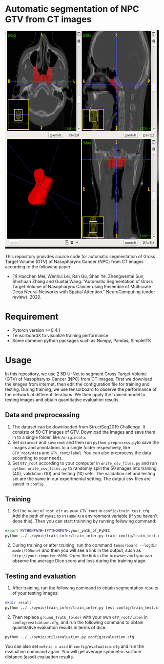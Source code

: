 # Automatic segmentation of NPC GTV from CT images

<img src="seg.png" width="730" height="716"/> 

This repository proivdes source code for automatic segmentation of Gross Target Volume (GTV) of Nasopharynx Cancer (NPC) from CT images according to the following paper:

* [1] Haochen Mei, Wenhui Lei, Ran Gu, Shan Ye, Zhengwentai Sun, Shichuan Zhang and Guotai Wang. "Automatic Segmentation of Gross Target Volume of Nasopharynx Cancer using Ensemble of Multiscale Deep Neural Networks with Spatial Attention." NeuroComputing (under review). 2020.

# Requirement
* Pytorch version >=0.4.1
* TensorboardX to visualize training performance
* Some common python packages such as Numpy, Pandas, SimpleITK

# Usage
In this repository, we use 2.5D U-Net to segment Gross Target Volume (GTV) of Nasopharynx Cancer (NPC) from CT images. First we download the images from internet, then edit the configuration file for training and testing. During training, we use tensorboard to observe the performance of the network at different iterations. We then apply the trained model to testing images and obtain quantitative evaluation results.

## Data and preprocessing
1. The dataset can be downloaded from StructSeg2019 Challenge. It consists of 50 CT images of GTV. Download the images and save them in to a single folder, like  `/origindata`. 
2. Set `dataroot` and  `saveroot` and then run `python preprocess.py`to save the images and annotations to a single folder respectively, like `GTV_root/data` and `GTV_root/label`. You can also preprocess the data according to your needs.
3. Set `GTV_root` according to your computer in `write_csv_files.py` and run `python write_csv_files.py` to randomly split the 50 images into training (40), validation (10) and testing (10) sets. The validation set and testing set are the same in our experimental setting. The output csv files are saved in `config`.

## Training
1. Set the value of `root_dir` as your `GTV_root` in `config/train_test.cfg`. Add the path of `PyMIC` to `PYTHONPATH` environment variable (if you haven't done this). Then you can start trainning by running following command:
 
```bash
export PYTHONPATH=$PYTHONPATH:your_path_of_PyMIC
python ../../pymic/train_infer/train_infer.py train config/train_test.cfg
```

2. During training or after training, run the command `tensorboard --logdir model/2D5unet` and then you will see a link in the output, such as `http://your-computer:6006`. Open the link in the browser and you can observe the average Dice score and loss during the training stage. 

## Testing and evaluation
1. After training, run the following command to obtain segmentation results of your testing images:

```bash
mkdir result
python ../../pymic/train_infer/train_infer.py test config/train_test.cfg
```

2. Then replace `ground_truth_folder` with your own `GTV_root/label` in `config/evaluation.cfg`, and run the following command to obtain quantitative evaluation results in terms of dice. 

```bash
python ../../pymic/util/evaluation.py config/evaluation.cfg
```

You can also set `metric = assd` in `config/evaluation.cfg` and run the evaluation command again. You will get average symmetric surface distance (assd) evaluation results.
